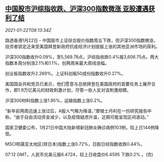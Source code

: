 <!--1611303793000-->
[中国股市沪综指收跌、沪深300指数微涨 亚股遭遇获利了结](https://cn.reuters.com/article/china-stocks-profit-taking-0122-idCNKBS29R0TL)
------

<div><i>2021-01-22T08:13:34Z</i></div><p>路透香港1月22日 - 中国股市上证综合股价指数周五下跌，但沪深300指数微涨，投资者锁定近来受美国拜登新政府抗疫经济计划提振上涨的其他亚洲市场的获利。</p><p>沪深300指数收升0.09%，至5,569.78点，沪综指收跌0.4%报3,606.75点。两大指数本周分别涨2.1%和1.1%，创两周来最大周线涨幅。</p><p>创业板指数收升2.269%。上证科创板50成份指数收升0.27%。</p><p>美国国会共和党员已表示，他们愿意与总统拜登在美国政府的首要任务上展开合作，即1.9万亿美元的财政刺激计划，尽管一些人反对该刺激规模。</p><p>沪深300材料指数上涨1.95%，运输指数上涨0.2%。</p><p>“新年前两周迅速上涨过后，A股人气略为降温，”摩根士丹利在一份研究报告中称。“由于自由流动资金减少，以及疫情疑虑升温，近期可能呈现区间波动。”</p><p>国家卫健委公布，1月21日中国大陆新增新冠肺炎确诊病例103例，较上日144例降低。</p><p>MSCI明晟亚太地区(除日本)指数上涨0.72%，日股日经指数收跌0.44%。</p><p>07:12 GMT，人民币兑美元报6.4724，较上日收盘价6.4595 下跌0.2% 。(完)</p>
